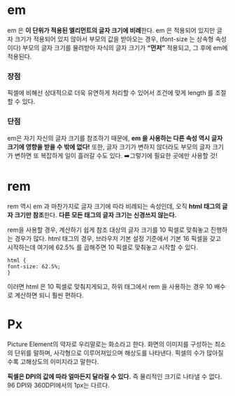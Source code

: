 # em

em 은 **이 단위가 적용된 엘리먼트의 글자 크기에 비례**한다.
em 은 적용되어 있지만 글자 크기가 적용되어 있지 않아서 부모의 값을 받아오는 경우,
(font-size 는 상속형 속성이다) 부모의 글자 크기를 물려받아 자식의 글자 크기가 **“먼저”** 적용되고, 그 후에 em에 적용된다.

### 장점

픽셀에 비해선 상대적으로 더욱 유연하게 처리할 수 있어서 조건에 맞게 length 를 조절할 수 있다.

### 단점

em은 자기 자신의 글자 크기를 참조하기 때문에, **em 을 사용하는 다른 속성 역시 글자 크기에 영향을 받을 수 밖에 없다!**
또한, 글자 크기가 변하지 않더라도 부모의 글자 크기가 변하면 또 복잡하게 일이 흘러갈 수도 있다.
➡️그렇기에 필요한 곳에만 사용할 것!





# rem

rem 역시 em 과 마찬가지로 글자 크기에 따라 비례되는 속성인데,
오직 **html 태그의 글자 크기만 참조**한다.
**다른 모든 태그의 글자 크기는 신경쓰지 않는다.**

rem을 사용할 경우, 계산하기 쉽게 참조 대상의 글자 크기를 10 픽셀로 맞춰놓고 진행하는 경우가 많다.
html 태그의 경우, 브라우저 기본 설정 기준에서 기본 16 픽셀을 갖고 시작하는데 여기에 62.5% 를 곱해주면 10 픽셀로 맞춰놓고 시작할 수 있다.

```null
html {
font-size: 62.5%;
}
```

이러면 html 은 10 픽셀로 맞춰지게되고, 하위 태그에서 rem 을 사용하는 경우 10 배수로 계산하면 되니 훨씬 편하다.





# Px

Picture Element의 약자로 우리말로는 화소라고 한다.
화면의 이미지를 구성하는 최소의 단위를 말하며, 사각형으로 이루어져있으며 해상도를 나타낸다.
픽셀의 수가 많아질수록 고해상도의 이미지라고 말한다.

**픽셀은 DPI의 값에 따라 얼마든지 달라질 수 있다.** 즉 물리적인 크기로 나타낼 수 없다.
96 DPI와 360DPI에서의 1px는 다르다.